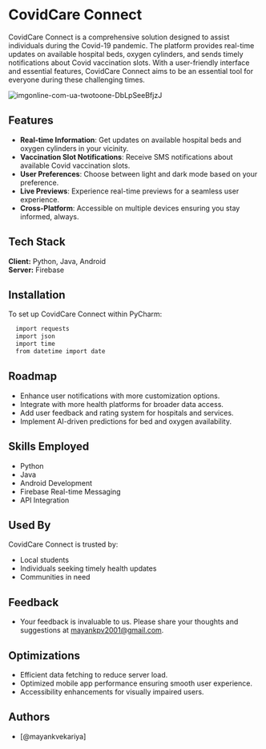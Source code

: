 # CovidCare Connect

CovidCare Connect is a comprehensive solution designed to assist individuals during the Covid-19 pandemic. The platform provides real-time updates on available hospital beds, oxygen cylinders, and sends timely notifications about Covid vaccination slots. With a user-friendly interface and essential features, CovidCare Connect aims to be an essential tool for everyone during these challenging times.

![imgonline-com-ua-twotoone-DbLpSeeBfjzJ](https://github.com/mayank-vekariya/help-covid/assets/75078887/63c3b519-4eaa-420f-a044-8762f4f1b882)

## Features

- **Real-time Information**: Get updates on available hospital beds and oxygen cylinders in your vicinity.
- **Vaccination Slot Notifications**: Receive SMS notifications about available Covid vaccination slots.
- **User Preferences**: Choose between light and dark mode based on your preference.
- **Live Previews**: Experience real-time previews for a seamless user experience.
- **Cross-Platform**: Accessible on multiple devices ensuring you stay informed, always.

## Tech Stack

**Client:** Python, Java, Android  
**Server:** Firebase

## Installation

To set up CovidCare Connect within PyCharm:

```bash
  import requests
  import json
  import time
  from datetime import date   
```
    
## Roadmap
- Enhance user notifications with more customization options.
- Integrate with more health platforms for broader data access.
- Add user feedback and rating system for hospitals and services.
- Implement AI-driven predictions for bed and oxygen availability.

## Skills Employed
- Python
- Java
- Android Development
- Firebase Real-time Messaging
- API Integration

## Used By
CovidCare Connect is trusted by:
- Local students
- Individuals seeking timely health updates
- Communities in need

## Feedback
- Your feedback is invaluable to us. Please share your thoughts and suggestions at mayankpv2001@gmail.com.

## Optimizations
- Efficient data fetching to reduce server load.
- Optimized mobile app performance ensuring smooth user experience.
- Accessibility enhancements for visually impaired users.


## Authors

- [@mayankvekariya]


